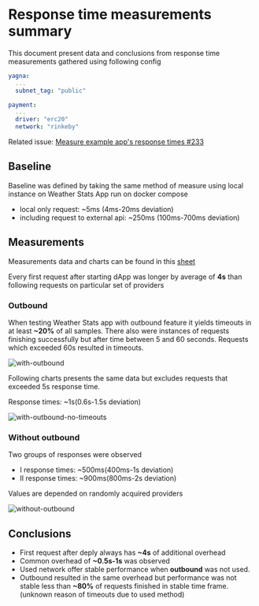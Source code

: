 
# Response time measurements summary

This document present data and conclusions from response time measurements gathered using following config

```yaml
yagna:
  ...
  subnet_tag: "public"

payment:
  ...
  driver: "erc20"
  network: "rinkeby"
```

Related issue: [Measure example app's response times #233](https://github.com/golemfactory/yagna-sdk-team/issues/233)

## Baseline

Baseline was defined by taking the same method of measure using local instance on Weather Stats App run on docker compose

- local only request: ~5ms (4ms-20ms deviation)
- including request to external api: ~250ms (100ms-700ms deviation)

## Measurements

Measurements data and charts can be found in this [sheet](https://docs.google.com/spreadsheets/d/1HO6yBFRVkJvpfatcTLDSnqjXbwEMDShlo5eg311VOrI/edit?usp=sharing)

Every first request after starting dApp was longer by average of **4s** than following requests on particular set of providers

### Outbound

When testing Weather Stats app with outbound feature it yields timeouts in at least **~20%** of all samples. There also were instances of requests finishing successfully but after time between 5 and 60 seconds. Requests which exceeded 60s resulted in timeouts.

![with-outbound](https://user-images.githubusercontent.com/11493087/210322749-8276d541-0ce0-4fd9-9124-c4ee1e79c887.png)

Following charts presents the same data but excludes requests that exceeded 5s response time.

Response times: ~1s(0.6s-1.5s deviation)

![with-outbound-no-timeouts](https://user-images.githubusercontent.com/11493087/210322852-fb8bcbbf-b7b6-4ace-9e1f-d187ab026247.png)

### Without outbound

Two groups of responses were observed

- I response times: ~500ms(400ms-1s deviation)
- II response times: ~900ms(800ms-2s deviation)

Values are depended on randomly acquired providers

![without-outbound](https://user-images.githubusercontent.com/11493087/210322899-4dffb541-8d6b-4c64-99fc-e92eecac5de2.png)

## Conclusions

- First request after deply always has **~4s** of additional overhead
- Common overhead of **~0.5s-1s** was observed
- Used network offer stable performance when **outbound** was not used.
- Outbound resulted in the same overhead but performance was not stable less than **~80%** of requests finished in stable time frame. (unknown reason of timeouts due to used method)
